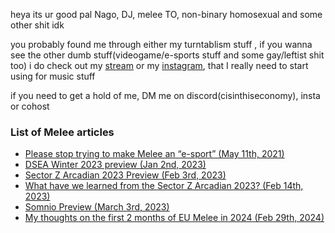 heya its ur good pal Nago, DJ, melee TO, non-binary homosexual and some other shit idk

you probably found me through either my turntablism stuff , if you wanna see the other dumb stuff(videogame/e-sports stuff and some gay/leftist shit too) i do check out my [stream](https://twitch.tv/cisinthiseconomy) or my [instagram](https://instagram.com/cisinthiseconomy), that I really need to start using for music stuff

if you need to get a hold of me, DM me on discord(cisinthiseconomy), insta or cohost 

### List of Melee articles
- [Please stop trying to make Melee an “e-sport” (May 11th, 2021)](/ComparativeMeleeEssay)
- [DSEA Winter 2023 preview (Jan 2nd, 2023)](/DSEAWinter2023Preview)
- [Sector Z Arcadian 2023 Preview (Feb 3rd, 2023)](/SectorZArcadianPreview)
- [What have we learned from the Sector Z Arcadian 2023? (Feb 14th, 2023)](/ArcadianRetrospective)
- [Somnio Preview (March 3rd, 2023)](/SomnioPreview)
- [My thoughts on the first 2 months of EU Melee in 2024 (Feb 29th, 2024)](/MeleeFeb2024Thoughts)
